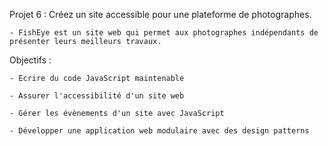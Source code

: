 Projet 6 : Créez un site accessible pour une plateforme de photographes.

	- FishEye est un site web qui permet aux photographes indépendants de présenter leurs meilleurs travaux.

Objectifs :

	- Ecrire du code JavaScript maintenable

	- Assurer l'accessibilité d'un site web

	- Gérer les évènements d'un site avec JavaScript

	- Développer une application web modulaire avec des design patterns
